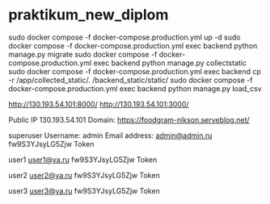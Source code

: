 # praktikum_new_diplom

sudo docker compose -f docker-compose.production.yml up -d
sudo docker compose -f docker-compose.production.yml exec backend python manage.py migrate
sudo docker compose -f docker-compose.production.yml exec backend python manage.py collectstatic
sudo docker compose -f docker-compose.production.yml exec backend cp -r /app/collected_static/. /backend_static/static/
sudo docker compose -f docker-compose.production.yml exec backend python manage.py load_csv


http://130.193.54.101:8000/
http://130.193.54.101:3000/

Public IP 130.193.54.101
Domain: https://foodgram-nikson.serveblog.net/



superuser
Username: admin
Email address: admin@admin.ru
fw9S3YJsyLG5Zjw
Token 


user1
user1@ya.ru
fw9S3YJsyLG5Zjw
Token 

user2
user2@ya.ru
fw9S3YJsyLG5Zjw
Token 

user3
user3@ya.ru
fw9S3YJsyLG5Zjw
Token 

